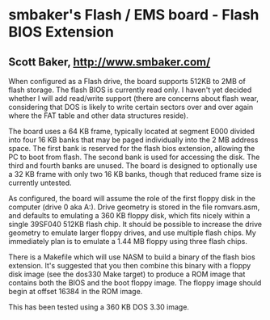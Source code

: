 # smbaker's Flash / EMS board - Flash BIOS Extension #
## Scott Baker, http://www.smbaker.com/ ##

When configured as a Flash drive, the board supports 512KB to 2MB of flash storage. The flash BIOS is currently read only. I haven't yet decided whether I will add read/write support (there are concerns about flash wear, considering that DOS is likely to write certain sectors over and over again where the FAT table and other data structures reside).

The board uses a 64 KB frame, typically located at segment E000 divided into four 16 KB banks that may be paged individually into the 2 MB address space. The first bank is reserved for the flash bios extension, allowing the PC to boot from flash. The second bank is used for accessing the disk. The third and fourth banks are unused. The board is designed to optionally use a 32 KB frame with only two 16 KB banks, though that reduced frame size is currently untested.

As configured, the board will assume the role of the first floppy disk in the computer (drive 0 aka A:). Drive geometry is stored in the file romvars.asm, and defaults to emulating a 360 KB floppy disk, which fits nicely within a single 39SF040 512KB flash chip. It should be possible to increase the drive geometry to emulate larger floppy drives, and use multiple flash chips. My immediately plan is to emulate a 1.44 MB floppy using three flash chips. 

There is a Makefile which will use NASM to build a binary of the flash bios extension. It's suggested that you then combine this binary with a floppy disk image (see the dos330 Make target) to produce a ROM image that contains both the BIOS and the boot floppy image. The floppy image should begin at offset 16384 in the ROM image. 

This has been tested using a 360 KB DOS 3.30 image.


